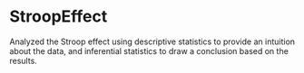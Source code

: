 # StroopEffect
Analyzed the Stroop effect using descriptive statistics to provide an intuition about the data, and inferential statistics to draw a conclusion based on the results.
